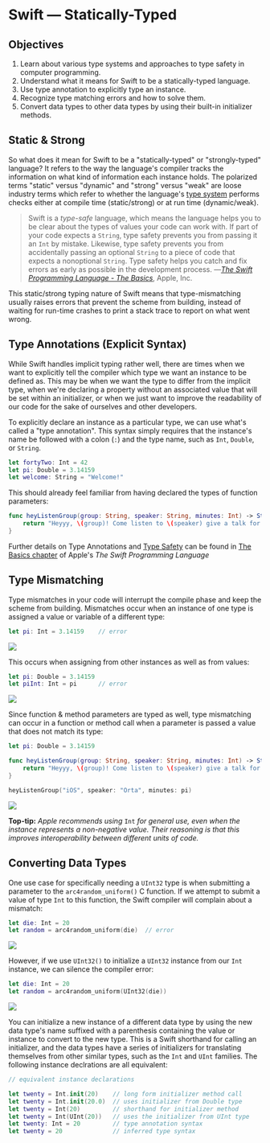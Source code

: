 # Swift — Statically-Typed

## Objectives

1. Learn about various type systems and approaches to type safety in computer programming.
2. Understand what it means for Swift to be a statically-typed language.
3. Use type annotation to explicitly type an instance.
4. Recognize type matching errors and how to solve them.
5. Convert data types to other data types by using their built-in initializer methods.

## Static & Strong

So what does it mean for Swift to be a "statically-typed" or "strongly-typed" language? It refers to the way the language's compiler tracks the information on what kind of information each instance holds. The polarized terms "static" versus "dynamic" and "strong" versus "weak" are loose industry terms which refer to whether the language's [type system](https://en.wikipedia.org/wiki/Type_system) performs checks either at compile time (static/strong) or at run time (dynamic/weak).

>Swift is a *type-safe* language, which means the language helps you to be clear about the types of values your code can work with. If part of your code expects a `String`, type safety prevents you from passing it an `Int` by mistake. Likewise, type safety prevents you from accidentally passing an optional `String` to a piece of code that expects a nonoptional `String`. Type safety helps you catch and fix errors as early as possible in the development process.
>—[*The Swift Programming Language - The Basics*](https://developer.apple.com/library/prerelease/ios/documentation/Swift/Conceptual/Swift_Programming_Language/TheBasics.html#//apple_ref/doc/uid/TP40014097-CH5-ID309), Apple, Inc.

This static/strong typing nature of Swift means that type-mismatching usually raises errors that prevent the scheme from building, instead of waiting for run-time crashes to print a stack trace to report on what went wrong.

## Type Annotations (Explicit Syntax)

While Swift handles implicit typing rather well, there are times when we want to explicitly tell the compiler which type we want an instance to be defined as. This may be when we want the type to differ from the implicit type, when we're declaring a property without an associated value that will be set within an initializer, or when we just want to improve the readability of our code for the sake of ourselves and other developers.

To explicitly declare an instance as a particular type, we can use what's called a "type annotation". This syntax simply requires that the instance's name be followed with a colon (`:`) and the type name, such as `Int`, `Double`, or `String`.

```swift
let fortyTwo: Int = 42
let pi: Double = 3.14159
let welcome: String = "Welcome!"
```
This should already feel familiar from having declared the types of function parameters:

```swift
func heyListenGroup(group: String, speaker: String, minutes: Int) -> String {
    return "Heyyy, \(group)! Come listen to \(speaker) give a talk for \(minutes) minutes."
}
```

Further details on Type Annotations and [Type Safety](https://en.wikipedia.org/wiki/Type_safety) can be found in [The Basics chapter](https://developer.apple.com/library/prerelease/ios/documentation/Swift/Conceptual/Swift_Programming_Language/TheBasics.html#//apple_ref/doc/uid/TP40014097-CH5-ID309
) of Apple's *The Swift Programming Language*

## Type Mismatching

Type mismatches in your code will interrupt the compile phase and keep the scheme from building. Mismatches occur when an instance of one type is assigned a value or variable of a different type:

```swift
let pi: Int = 3.14159    // error
```
![](https://curriculum-content.s3.amazonaws.com/swift/swift-statically-typed/type_mismatch_pi_Int.png)

This occurs when assigning from other instances as well as from values:

```swift
let pi: Double = 3.14159
let piInt: Int = pi      // error
```
![](https://curriculum-content.s3.amazonaws.com/swift/swift-statically-typed/type_mismatch_piInt_pi.png)

Since function & method parameters are typed as well, type mismatching can occur in a function or method call when a parameter is passed a value that does not match its type:

```swift
let pi: Double = 3.14159

func heyListenGroup(group: String, speaker: String, minutes: Int) -> String {
    return "Heyyy, \(group)! Come listen to \(speaker) give a talk for \(minutes) minutes."
}

heyListenGroup("iOS", speaker: "Orta", minutes: pi)
```
![](https://curriculum-content.s3.amazonaws.com/swift/swift-statically-typed/type_mismatch_function_parameter.png)

**Top-tip:** *Apple recommends using* `Int` *for general use, even when the instance represents a non-negative value. Their reasoning is that this improves interoperability between different units of code.*

## Converting Data Types

One use case for specifically needing a `UInt32` type is when submitting a parameter to the `arc4random_uniform()` C function. If we attempt to submit a value of type `Int` to this function, the Swift compiler will complain about a mismatch:

```swift
let die: Int = 20
let random = arc4random_uniform(die)  // error
```
![](https://curriculum-content.s3.amazonaws.com/swift/swift-statically-typed/type_mistmatch_arc4random_uniform.png)

However, if we use `UInt32()` to initialize a `UInt32` instance from our `Int` instance, we can silence the compiler error:

```swift
let die: Int = 20
let random = arc4random_uniform(UInt32(die))
```
![](https://curriculum-content.s3.amazonaws.com/swift/swift-statically-typed/type_casting_UInt32_for_arc4random_uniform.png)

You can initialize a new instance of a different data type by using the new data type's name suffixed with a parenthesis containing the value or instance to convert to the new type. This is a Swift shorthand for calling an initializer, and the data types have a series of initializers for translating themselves from other similar types, such as the `Int` and `UInt` families. The following instance declrations are all equivalent:

```swift
// equivalent instance declarations

let twenty = Int.init(20)    // long form initializer method call
let twenty = Int.init(20.0)  // uses initializer from Double type
let twenty = Int(20)         // shorthand for initializer method
let twenty = Int(UInt(20))   // uses the initializer from UInt type
let twenty: Int = 20         // type annotation syntax
let twenty = 20              // inferred type syntax
```